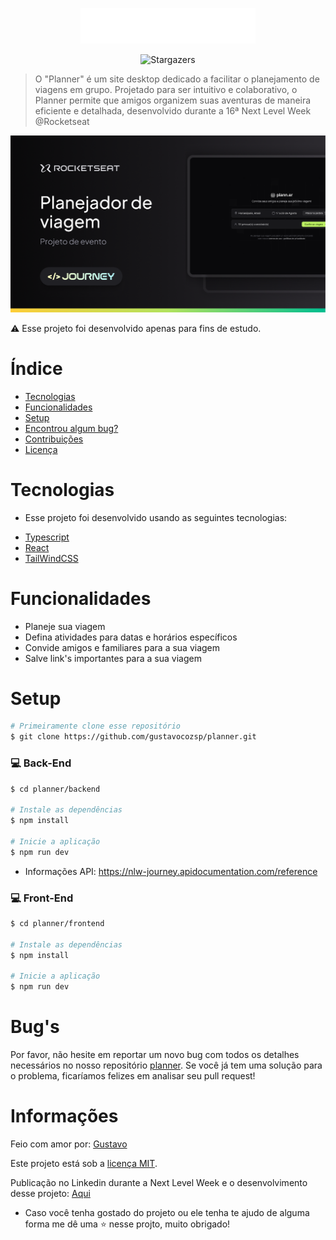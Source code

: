 <p align="center">
   <img src="./frontend/public/logo.svg" alt="Planner" width="280"/>
</p>

<p align="center">	
  </a> 
    <img alt="Stargazers" src="https://img.shields.io/github/stars/gustavocozsp/planner?color=8257E5&logo=github">
  </a>
</p>

> O "Planner" é um site desktop dedicado a facilitar o planejamento de viagens em grupo. Projetado para ser intuitivo e colaborativo, o Planner permite que amigos organizem suas aventuras de maneira eficiente e detalhada, desenvolvido durante a 16ª Next Level Week @Rocketseat
 
<p align="center">
   <img src="./frontend/public/layout.png" alt="layout"/>
</p>

⚠️ Esse projeto foi desenvolvido apenas para fins de estudo.

# Índice

* [Tecnologias](#computer-technologies)
* [Funcionalidades](#rocket-features)
* [Setup](#construction_worker-how-to-run)
* [Encontrou algum bug?](#bug-issues)
* [Contribuições](#tada-contributing)
* [Licença](#closed_book-license)

# Tecnologias
- Esse projeto foi desenvolvido usando as seguintes tecnologias:

* [Typescript](https://www.typescriptlang.org/)      
* [React](https://reactjs.org/)      
* [TailWindCSS](https://tailwindcss.com/)       

# Funcionalidades

* Planeje sua viagem
* Defina atividades para datas e horários específicos
* Convide amigos e familiares para a sua viagem
* Salve link's importantes para a sua viagem

# Setup
```bash
# Primeiramente clone esse repositório
$ git clone https://github.com/gustavocozsp/planner.git
```
### 💻 Back-End

```bash
$ cd planner/backend

# Instale as dependências
$ npm install

# Inicie a aplicação
$ npm run dev
```
- Informações API: https://nlw-journey.apidocumentation.com/reference

### 💻 Front-End

```bash
$ cd planner/frontend

# Instale as dependências
$ npm install

# Inicie a aplicação
$ npm run dev
```

# Bug's

Por favor, não hesite em reportar um novo bug com todos os detalhes necessários no nosso repositório [planner](https://github.com/gustavocozsp/planner/issues). Se você já tem uma solução para o problema, ficaríamos felizes em analisar seu pull request!

# Informações

Feio com amor por: [Gustavo](https://www.linkedin.com/in/gustavocozsp/)

Este projeto está sob a [licença MIT](./LICENSE).

Publicação no Linkedin durante a Next Level Week e o desenvolvimento desse projeto: [Aqui](https://www.linkedin.com/feed/update/urn:li:activity:7216450489347895296/)


- Caso você tenha gostado do projeto ou ele tenha te ajudo de alguma forma me dê uma ⭐ nesse projto, muito obrigado!
